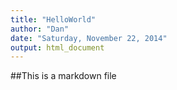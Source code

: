 ```yaml
---
title: "HelloWorld"
author: "Dan"
date: "Saturday, November 22, 2014"
output: html_document
---
```


##This is a markdown file
